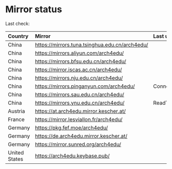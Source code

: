 <script src="./time.js"></script>
# Mirror status
Last check: <script type="text/javascript">localize(1673202120.2375915);</script>

|Country|Mirror|Last update|
|:------|:-----|:----------|
|China|https://mirrors.tuna.tsinghua.edu.cn/arch4edu/|<script type="text/javascript">localize(1673159592);</script>|
|China|https://mirrors.aliyun.com/arch4edu/|<script type="text/javascript">localize(1673073110);</script>|
|China|https://mirrors.bfsu.edu.cn/arch4edu/|<script type="text/javascript">localize(1673159592);</script>|
|China|https://mirror.iscas.ac.cn/arch4edu/|<script type="text/javascript">localize(1673159592);</script>|
|China|https://mirrors.nju.edu.cn/arch4edu/|<script type="text/javascript">localize(1673116340);</script>|
|China|https://mirrors.pinganyun.com/arch4edu/|ConnectTimeout|
|China|https://mirrors.sau.edu.cn/arch4edu/|<script type="text/javascript">localize(1671258899);</script>|
|China|https://mirrors.ynu.edu.cn/arch4edu/|ReadTimeout|
|Austria|https://at.arch4edu.mirror.kescher.at/|<script type="text/javascript">localize(1673159592);</script>|
|France|https://mirror.lesviallon.fr/arch4edu/|<script type="text/javascript">localize(1673159592);</script>|
|Germany|https://pkg.fef.moe/arch4edu/|<script type="text/javascript">localize(1673159592);</script>|
|Germany|https://de.arch4edu.mirror.kescher.at/|<script type="text/javascript">localize(1673159592);</script>|
|Germany|https://mirror.sunred.org/arch4edu/|<script type="text/javascript">localize(1673159592);</script>|
|United States|https://arch4edu.keybase.pub/|<script type="text/javascript">localize(1673159592);</script>|

<script src="./tablefilter/tablefilter.js"></script>
<script src="./table.js"></script>